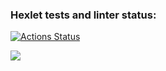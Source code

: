 ### Hexlet tests and linter status:
[![Actions Status](https://github.com/KumihoBisha/frontend-project-44/actions/workflows/hexlet-check.yml/badge.svg)](https://github.com/KumihoBisha/frontend-project-44/actions)

<a href="https://codeclimate.com/github/KumihoBisha/frontend-project-44/maintainability"><img src="https://api.codeclimate.com/v1/badges/187ab9fecd2d173ce0d3/maintainability" /></a>